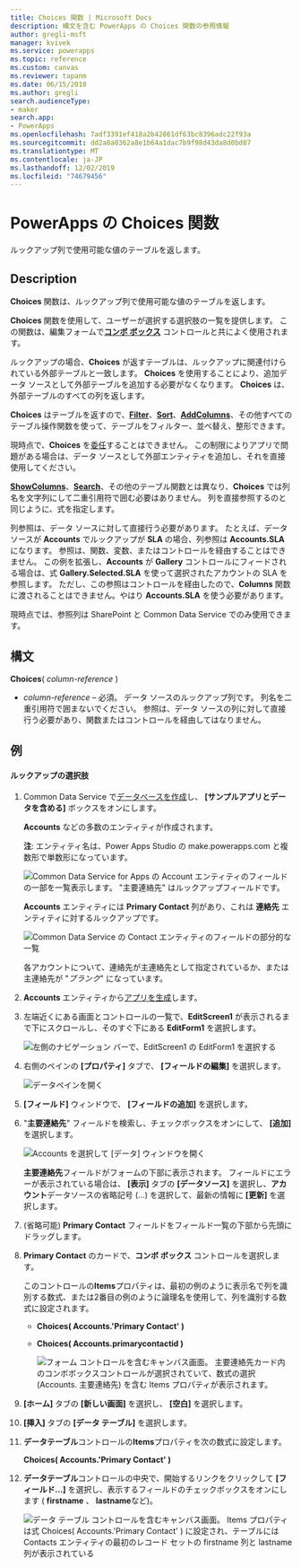 ```yaml
---
title: Choices 関数 | Microsoft Docs
description: 構文を含む PowerApps の Choices 関数の参照情報
author: gregli-msft
manager: kvivek
ms.service: powerapps
ms.topic: reference
ms.custom: canvas
ms.reviewer: tapanm
ms.date: 06/15/2018
ms.author: gregli
search.audienceType:
- maker
search.app:
- PowerApps
ms.openlocfilehash: 7adf3391ef418a2b42861df63bc8396adc22f93a
ms.sourcegitcommit: dd2a8a0362a8e1b64a1dac7b9f98d43da8d0bd87
ms.translationtype: MT
ms.contentlocale: ja-JP
ms.lasthandoff: 12/02/2019
ms.locfileid: "74679456"
---
```

# <a name="choices-function-in-powerapps"></a>PowerApps の Choices 関数
ルックアップ列で使用可能な値のテーブルを返します。

## <a name="description"></a>Description
**Choices** 関数は、ルックアップ列で使用可能な値のテーブルを返します。  

**Choices** 関数を使用して、ユーザーが選択する選択肢の一覧を提供します。 この関数は、編集フォームで[**コンボ ボックス**](../controls/control-combo-box.md) コントロールと共によく使用されます。

ルックアップの場合、**Choices** が返すテーブルは、ルックアップに関連付けられている外部テーブルと一致します。 **Choices** を使用することにより、追加データ ソースとして外部テーブルを追加する必要がなくなります。 **Choices** は、外部テーブルのすべての列を返します。

**Choices** はテーブルを返すので、[**Filter**](function-filter-lookup.md)、[**Sort**](function-sort.md)、[**AddColumns**](function-table-shaping.md)、その他すべてのテーブル操作関数を使って、テーブルをフィルター、並べ替え、整形できます。 

現時点で、**Choices** を[委任](../delegation-overview.md)することはできません。 この制限によりアプリで問題がある場合は、データ ソースとして外部エンティティを追加し、それを直接使用してください。 

[**ShowColumns**](function-table-shaping.md)、[**Search**](function-filter-lookup.md)、その他のテーブル関数とは異なり、**Choices** では列名を文字列にして二重引用符で囲む必要はありません。 列を直接参照するのと同じように、式を指定します。

列参照は、データ ソースに対して直接行う必要があります。 たとえば、データ ソースが **Accounts** でルックアップが **SLA** の場合、列参照は **Accounts.SLA** になります。 参照は、関数、変数、またはコントロールを経由することはできません。 この例を拡張し、**Accounts** が **Gallery** コントロールにフィードされる場合は、式 **Gallery.Selected.SLA** を使って選択されたアカウントの SLA を参照します。 ただし、この参照はコントロールを経由したので、**Columns** 関数に渡されることはできません。やはり **Accounts.SLA** を使う必要があります。

現時点では、参照列は SharePoint と Common Data Service でのみ使用できます。

## <a name="syntax"></a>構文
**Choices**( *column-reference* )

* *column-reference* – 必須。  データ ソースのルックアップ列です。 列名を二重引用符で囲まないでください。 参照は、データ ソースの列に対して直接行う必要があり、関数またはコントロールを経由してはなりません。

## <a name="examples"></a>例

#### <a name="choices-for-a-lookup"></a>ルックアップの選択肢

1. Common Data Service で[データベースを作成](../../../administrator/create-database.md)し、 **[サンプルアプリとデータを含める]** ボックスをオンにします。

    **Accounts** などの多数のエンティティが作成されます。

    **注**: エンティティ名は、Power Apps Studio の make.powerapps.com と複数形で単数形になっています。

    ![Common Data Service for Apps の Account エンティティのフィールドの一部を一覧表示します。 "主要連絡先" はルックアップフィールドです。](media/function-choices/entity-account.png)

    **Accounts** エンティティには **Primary Contact** 列があり、これは **連絡先** エンティティに対するルックアップです。  

    ![Common Data Service の Contact エンティティのフィールドの部分的な一覧](media/function-choices/entity-contact.png)

    各アカウントについて、連絡先が主連絡先として指定されているか、または主連絡先が "*ブランク*" になっています。

1. **Accounts** エンティティから[アプリを生成](../data-platform-create-app.md)します。

1. 左端近くにある画面とコントロールの一覧で、**EditScreen1** が表示されるまで下にスクロールし、そのすぐ下にある **EditForm1** を選択します。

    ![左側のナビゲーション バーで、EditScreen1 の EditForm1 を選択する](media/function-choices/select-editform.png)

1. 右側のペインの **[プロパティ]** タブで、 **[フィールドの編集]** を選択します。

    ![データペインを開く](media/function-choices/open-data-pane.png)

1. **[フィールド]** ウィンドウで、 **[フィールドの追加]** を選択します。

1. "**主要連絡先**" フィールドを検索し、チェックボックスをオンにして、 **[追加]** を選択します。

    ![Accounts を選択して [データ] ウィンドウを開く](media/function-choices/field-list.png)

    **主要連絡先**フィールドがフォームの下部に表示されます。 フィールドにエラーが表示されている場合は、 **[表示]** タブの **[データソース]** を選択し、**アカウント**データソースの省略記号 (...) を選択して、最新の情報に **[更新]** を選択します。

1. (省略可能) **Primary Contact** フィールドをフィールド一覧の下部から先頭にドラッグします。

1. **Primary Contact** のカードで、**コンボ ボックス** コントロールを選択します。

    このコントロールの**Items**プロパティは、最初の例のように表示名で列を識別する数式、または2番目の例のように論理名を使用して、列を識別する数式に設定されます。

   - **Choices( Accounts.'Primary Contact' )**
   - **Choices( Accounts.primarycontactid )**

     ![フォーム コントロールを含むキャンバス画面。 主要連絡先カード内のコンボボックスコントロールが選択されていて、数式の選択 (Accounts. 主要連絡先) を含む Items プロパティが表示されます。](media/function-choices/accounts-primary-contact.png)

1. **[ホーム]** タブの **[新しい画面]** を選択し、 **[空白]** を選択します。

1. **[挿入]** タブの **[データ テーブル]** を選択します。

1. **データテーブル**コントロールの**Items**プロパティを次の数式に設定します。

     **Choices( Accounts.'Primary Contact' )**

1. **データテーブル**コントロールの中央で、開始するリンクをクリックして **[フィールド...]** を選択し、表示するフィールドのチェックボックスをオンにします ( **firstname** 、 **lastname**など)。

     ![データ テーブル コントロールを含むキャンバス画面。 Items プロパティは式 Choices( Accounts.'Primary Contact' ) に設定され、テーブルには Contacts エンティティの最初のレコード セットの firstname 列と lastname 列が表示されている](media/function-choices/full-accounts-pc.png)